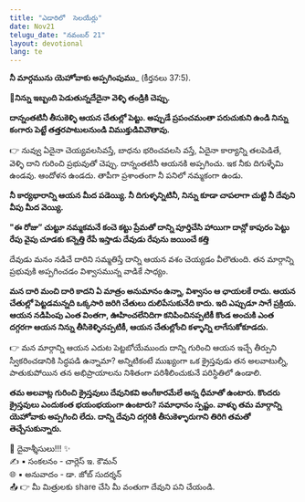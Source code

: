 ```yaml
---
title: "ఎడారిలో  సెలయేర్లు"
date: Nov21
telugu_date: "నవంబర్ 21"
layout: devotional
lang: te
---
```


**నీ మార్గమును యెహోవాకు అప్పగింపుము**_ (కీర్తనలు 37:5). 

**📖నిన్ను ఇబ్బంది పెడుతున్నదేదైనా వెళ్ళి తండ్రికి చెప్పు.**

 **దాన్నంతటినీ తీసుకెళ్ళి ఆయన చేతుల్లో పెట్టు. అప్పుడే ప్రపంచమంతా పరుచుకుని ఉండి నిన్ను కంగారు పెట్టే తత్తరపాటులనుండి విముక్తుడివివౌతావు.**

👉 నువ్వు ఏదైనా చెయ్యవలసివస్తే, బాధను భరించవలసి వస్తే, ఏదైనా కార్యాన్ని తలపెడితే, వెళ్ళి దాని గురించి ప్రభువుతో చెప్పు. దాన్నంతటినీ ఆయనకి అప్పగించు. ఇక నీకు దిగుళ్ళేమి ఉండవు. ఆందోళన ఉండదు. తాపీగా ప్రశాంతంగా నీ పనిలో నమ్మకంగా ఉండు. 

**నీ కార్యభారాన్ని ఆయన మీద పడెయ్యి. నీ దిగుళ్ళన్నిటినీ, నిన్ను కూడా చాపలాగా చుట్టి నీ దేవుని వీపు మీద వెయ్యి.**

**"ఈ రోజు” చుట్టూ నమ్మకమనే కంచె కట్టు ప్రేమతో దాన్ని పూర్తిచేసి హాయిగా దాన్లో కాపురం పెట్టు రేపు వైపు చూడకు కన్నెత్తి రేపే ఇస్తాడు దేవుడు రేపును జయించే కత్తి**

దేవుడు మనం నడిచే దారిని సమ్మతిస్తే దాన్ని ఆయన వశం చెయ్యడం వీలౌతుంది. తన మార్గాన్ని ప్రభువుకి అప్పగించడం విశ్వాసమున్న వాడికే సాధ్యం. 

**మన దారి మంచి దారి కాదని ఏ మాత్రం అనుమానం ఉన్నా, విశ్వాసం ఆ ఛాయలకే రాదు. ఆయన చేతుల్లో పెట్టడమన్నది ఒక్కసారి జరిగి చేతులు దులిపేసుకునేది కాదు. ఇది ఎప్పుడూ సాగే ప్రక్రియ. ఆయన నడిపింపు ఎంత వింతగా, ఊహించలేనిదిగా కనిపించినప్పటికీ కొండ అంచుకి ఎంత దగ్గరగా ఆయన నిన్ను తీసికెళ్ళినప్పటికీ, ఆయన చేతుల్లోంచి కళ్ళాన్ని లాగేసుకోకూడదు.**

👉 మన మార్గాన్ని ఆయన ఎదుట పెట్టబోయేముందు దాన్ని గురించి ఆయన ఇచ్చే తీర్పుని స్వీకరించడానికి సిద్ధపడి ఉన్నామా? అన్నిటికంటే ముఖ్యంగా ఒక క్రైస్తవుడు తన అలవాటుల్నీ, పాతుకుపోయిన తన అభిప్రాయాలను నిశితంగా పరిశీలించుకునే పరిస్థితిలో ఉండాలి. 

**తమ అలవాట్ల గురించి క్రైస్తవులు దేవునికవి అంగీకారమేలే అన్న ధీమాతో ఉంటారు. కొందరు క్రైస్తవులు ఎందుకంత భయంభయంగా ఉంటారు? సమాధానం స్పష్టం. వాళ్ళు తమ మార్గాన్ని యెహోవాకు అప్పగించి లేదు. దాన్ని దేవుని దగ్గరికి తీసుకెళ్ళారుగాని తిరిగి తమతో తెచ్చేసుకున్నారు.**

<div class="blessing">🙏 <span class="bless-text">దైవాశ్శీసులు!!!</span> ✨</div>

<div class="credit">✍️ <span class="credit-text">▪ సంకలనం - చార్లెస్ ఇ. కౌమన్</span></div>
<div class="credit">🌐 <span class="credit-text">▪ అనువాదం - డా. జోబ్ సుదర్శన్</span></div>


<div class="share">📤 👉 <span class="share-text">మీ మిత్రులకు share చేసి మీ వంతుగా దేవుని పని చేయండి.</span></div>
